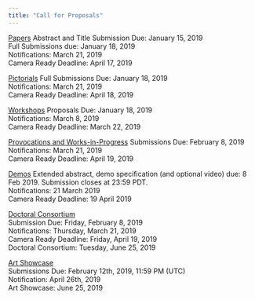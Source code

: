 ```yaml
---
title: "Call for Proposals"
---
```


[Papers](/papers/) 
Abstract and Title Submission Due: January 15, 2019 </br> 
Full Submissions due: January 18, 2019 </br> 
Notifications: March 21, 2019 </br> 
Camera Ready Deadline: April 17, 2019 </br> 

[Pictorials](/pictorials/) 
Full Submissions Due: January 18, 2019 </br>
Notifications: March 21, 2019 </br>
Camera Ready Deadline: April 18, 2019 </br> 

[Workshops](/workshops/) 
Proposals Due: January 18, 2019 </br>
Notifications: March 8, 2019 </br>
Camera Ready Deadline: March 22, 2019 </br>

[Provocations and Works-in-Progress](/provocations_wips/)
Submissions Due: February 8,  2019 </br>
Notifications: March 21, 2019 </br>
Camera Ready Deadline: April 19, 2019 </br>

[Demos](/demos/)
Extended abstract, demo specification (and optional video) due: 8 Feb 2019. Submission closes at 23:59 PDT.</br>
Notifications: 21 March 2019 </br>
Camera Ready Deadline: 19 April 2019 </br>

[Doctoral Consortium](/consortium/) </br>
Submission Due: Friday, February 8, 2019 </br>
Notifications: Thursday, March 21, 2019 </br>
Camera Ready Deadline: Friday, April 19, 2019 </br>
Doctoral Consortium: Tuesday, June 25, 2019 </br>

[Art Showcase](/artshow/)</br>
Submissions Due: February 12th, 2019, 11:59 PM (UTC) </br>
Notification: April 26th, 2019 </br>
Art Showcase: June 25, 2019 </br>
